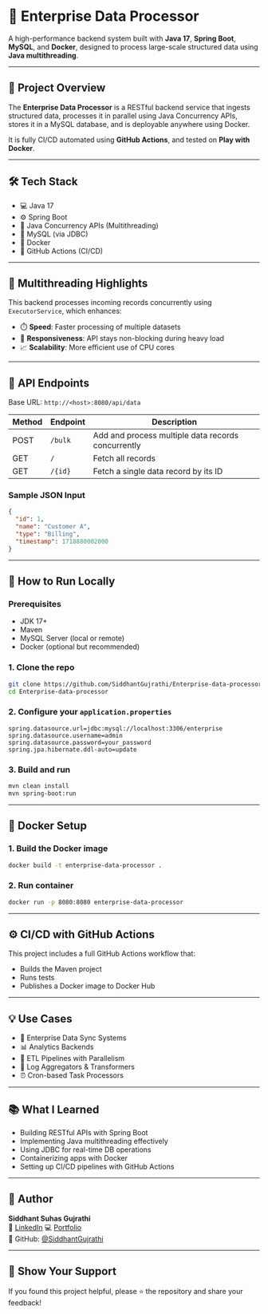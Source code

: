 # 🚀 Enterprise Data Processor

A high-performance backend system built with **Java 17**, **Spring Boot**, **MySQL**, and **Docker**, designed to process large-scale structured data using **Java multithreading**.

---

## 📌 Project Overview

The **Enterprise Data Processor** is a RESTful backend service that ingests structured data, processes it in parallel using Java Concurrency APIs, stores it in a MySQL database, and is deployable anywhere using Docker.

It is fully CI/CD automated using **GitHub Actions**, and tested on **Play with Docker**.

---

## 🛠️ Tech Stack

- 💻 Java 17
- ⚙️ Spring Boot
- 🧵 Java Concurrency APIs (Multithreading)
- 🐬 MySQL (via JDBC)
- 🐳 Docker
- 🔁 GitHub Actions (CI/CD)

---

## 🧵 Multithreading Highlights

This backend processes incoming records concurrently using `ExecutorService`, which enhances:

- ⏱️ **Speed**: Faster processing of multiple datasets
- 🔄 **Responsiveness**: API stays non-blocking during heavy load
- 📈 **Scalability**: More efficient use of CPU cores

---

## 🔄 API Endpoints

Base URL: `http://<host>:8080/api/data`

| Method | Endpoint     | Description             |
|--------|--------------|-------------------------|
| POST   | `/bulk`       | Add and process multiple data records concurrently|
| GET    | `/`       | Fetch all records       |
| GET    | `/{id}`       | Fetch a single data record by its ID       |

### Sample JSON Input
```json
{
  "id": 1,
  "name": "Customer A",
  "type": "Billing",
  "timestamp": 1718880002000
}
```

---

## 🧰 How to Run Locally

### Prerequisites
- JDK 17+
- Maven
- MySQL Server (local or remote)
- Docker (optional but recommended)

### 1. Clone the repo
```bash
git clone https://github.com/SiddhantGujrathi/Enterprise-data-processor.git
cd Enterprise-data-processor
```

### 2. Configure your `application.properties`
```properties
spring.datasource.url=jdbc:mysql://localhost:3306/enterprise
spring.datasource.username=admin
spring.datasource.password=your_password
spring.jpa.hibernate.ddl-auto=update
```

### 3. Build and run
```bash
mvn clean install
mvn spring-boot:run
```

---

## 🐳 Docker Setup

### 1. Build the Docker image
```bash
docker build -t enterprise-data-processor .
```

### 2. Run container
```bash
docker run -p 8080:8080 enterprise-data-processor
```

---

## ⚙️ CI/CD with GitHub Actions

This project includes a full GitHub Actions workflow that:

- Builds the Maven project
- Runs tests
- Publishes a Docker image to Docker Hub

---

## 💡 Use Cases

- 🔁 Enterprise Data Sync Systems
- 📊 Analytics Backends
- 🧵 ETL Pipelines with Parallelism
- 📝 Log Aggregators & Transformers
- ⏰ Cron-based Task Processors

---

## 📚 What I Learned

- Building RESTful APIs with Spring Boot
- Implementing Java multithreading effectively
- Using JDBC for real-time DB operations
- Containerizing apps with Docker
- Setting up CI/CD pipelines with GitHub Actions

---

## 📎 Author

**Siddhant Suhas Gujrathi**  
🔗 [LinkedIn](https://www.linkedin.com/in/gujrathi-siddhant/)
💻 [Portfolio](https://siddhant-gujrathi.vercel.app/)  
🐙 GitHub: [@SiddhantGujrathi](https://github.com/SiddhantGujrathi)

---

## 🌟 Show Your Support

If you found this project helpful, please ⭐️ the repository and share your feedback!
